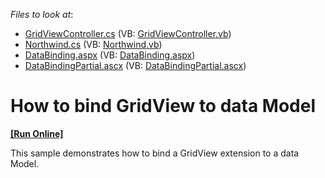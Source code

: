 <!-- default file list -->
*Files to look at*:

* [GridViewController.cs](./CS/GridView.DataBinding/Controllers/GridViewController.cs) (VB: [GridViewController.vb](./VB/GridView.DataBinding/Controllers/GridViewController.vb))
* [Northwind.cs](./CS/GridView.DataBinding/Models/Northwind.cs) (VB: [Northwind.vb](./VB/GridView.DataBinding/Models/Northwind.vb))
* [DataBinding.aspx](./CS/GridView.DataBinding/Views/GridView/DataBinding.aspx) (VB: [DataBinding.aspx](./VB/GridView.DataBinding/Views/GridView/DataBinding.aspx))
* [DataBindingPartial.ascx](./CS/GridView.DataBinding/Views/GridView/DataBindingPartial.ascx) (VB: [DataBindingPartial.ascx](./VB/GridView.DataBinding/Views/GridView/DataBindingPartial.ascx))
<!-- default file list end -->
# How to bind GridView to data Model
<!-- run online -->
**[[Run Online]](https://codecentral.devexpress.com/e2830/)**
<!-- run online end -->


<p>This sample demonstrates how to bind a GridView extension to a data Model.</p>

<br/>


